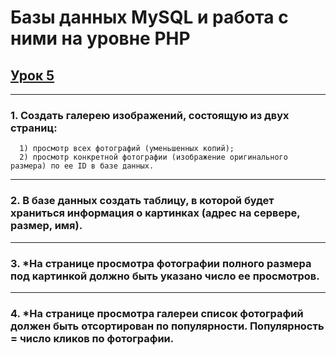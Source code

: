 # Базы данных MySQL и работа с ними на уровне PHP

## [Урок 5]()
---
### 1. Создать галерею изображений, состоящую из двух страниц:
```
  1) просмотр всех фотографий (уменьшенных копий);
  2) просмотр конкретной фотографии (изображение оригинального размера) по ее ID в базе данных.
```
---
### 2. В базе данных создать таблицу, в которой будет храниться информация о картинках (адрес на сервере, размер, имя).
---
### 3. *На странице просмотра фотографии полного размера под картинкой должно быть указано число ее просмотров.
---
### 4. *На странице просмотра галереи список фотографий должен быть отсортирован по популярности. Популярность = число кликов по фотографии.